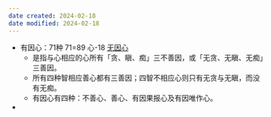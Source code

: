 ```yaml
---
date created: 2024-02-18
date modified: 2024-02-18
---
```

- 有因心：71种 71=89 心-18 [无因心](无因心.md) 
    - 是指与心相应的心所有「贪、瞋、痴」三不善因，或「无贪、无瞋、无痴」三善因。
    - 所有四种智相应善心都有三善因；四智不相应心则只有无贪与无瞋，而没有无痴。
    - 有因心有四种：不善心、善心、有因果报心及有因唯作心。
- 
